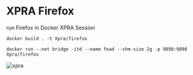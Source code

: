 # XPRA Firefox
run Firefox in Docker XPRA Session
```
docker build . -t Xpra/firefox

docker run --net bridge -itd --name foad --shm-size 2g -p 9898:9898 Xpra/firefox
```
![xpra](https://user-images.githubusercontent.com/61406816/212017131-df10c103-7163-4712-98e4-175a1d9b47c3.jpg)
